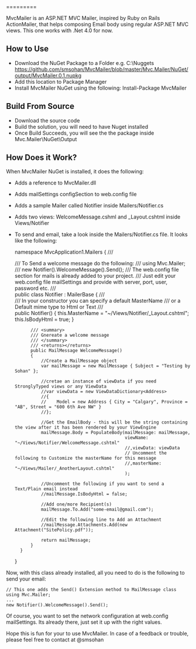 =========

MvcMailer is an ASP.NET MVC Mailer, inspired by Ruby on Rails ActionMailer, that helps composing Email
body using regular ASP.NET MVC views. This one works with .Net 4.0 for now.


How to Use
----------------
* Download the NuGet Package to a Folder e.g. C:\\Nuggets 
	https://github.com/smsohan/MvcMailer/blob/master/Mvc.Mailer/NuGet/output/MvcMailer.0.1.nupkg
* Add this location to Package Manager
* Install MvcMailer NuGet using the following:
	Install-Package MvcMailer
	

Build From Source
-------------------	
* Download the source code
* Build the solution, you will need to have Nuget installed
* Once Build Succeeds, you will see the the package inside Mvc.Mailer\NuGet\Output 


How Does it Work?
-------------------
When MvcMailer NuGet is installed, it does the following:
* Adds a reference to MvcMailer.dll
* Adds mailSettings configSection to web.config file
* Adds a sample Mailer called Notifier inside Mailers/Notifier.cs
* Adds two views: WelcomeMessage.cshml and _Layout.cshtml inside Views/Notifier
* To send and email, take a look inside the Mailers/Notifier.cs file. It looks like the following:

	namespace MvcApplication1.Mailers
	{
		/// <summary>
		/// To Send a welcome message do the following:
		/// using Mvc.Mailer;
		/// new Notifier().WelcomeMessage().Send();
		/// The web.config file section for mails is already added to your project.
		/// Just edit your web.config file mailSettings and provide with server, port, user, password etc.
		/// </summary>
		public class Notifier : MailerBase
		{
			/// <summary>
			/// In your constructor you can specify a default MasterName
			/// or a Default mime type to Html or Text
			/// </summary>
			public Notifier()
			{
				this.MasterName = "~/Views/Notifier/_Layout.cshtml";
				this.IsBodyHtml = true;
			}

			/// <summary>
			/// Gnereate a welcome message
			/// </summary>
			/// <returns></returns>
			public MailMessage WelcomeMessage()
			{
				//Create a MailMessage object
				var mailMessage = new MailMessage { Subject = "Testing by Sohan" };

				//cretae an instance of viewData if you need StronglyTyped views or any ViewData
				//var viewData = new ViewDataDictionary<Address>
				//{
				//    Model = new Address { City = "Calgary", Province = "AB", Street = "600 6th Ave NW" }
				//};
				
				//Get the EmailBody - this will be the string containing the view after it has been rendered by your ViewEngine
				mailMessage.Body = PopulateBody(mailMessage: mailMessage, 
												viewName: "~/Views/Notifier/WelcomeMessage.cshtml" 
												//,viewData: viewData
												// Uncomment the following to Customize the masterName for this message
												//,masterName: "~/Views/Mailer/_AnotherLayout.cshtml"
												);
				
				//Uncomment the following if you want to send a Text/Plain email instead
				//mailMessage.IsBodyHtml = false;

				//Add one/more Recipient(s)
				mailMessage.To.Add("some-email@gmail.com");

				//Edit the following line to Add an Attachment
				//mailMessage.Attachments.Add(new Attachment("SitePolicy.pdf"));
				
				return mailMessage;
			}
		}
	}
	
	
Now, with this class already installed, all you need to do is the following to send your email:

	// This one adds the Send() Extension method to MailMessage class
	using Mvc.Mailer;
	...
	new Notifier().WelcomeMessage().Send();
	
Of course, you want to set the network configuration at web.config mailSettings. Its already there, just set
it up with the right values.

Hope this is fun for your to use MvcMailer. In case of a feedback or trouble, please feel free to contact at @smsohan